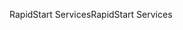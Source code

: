 <span data-ttu-id="ac385-101">RapidStart Services</span><span class="sxs-lookup"><span data-stu-id="ac385-101">RapidStart Services</span></span>